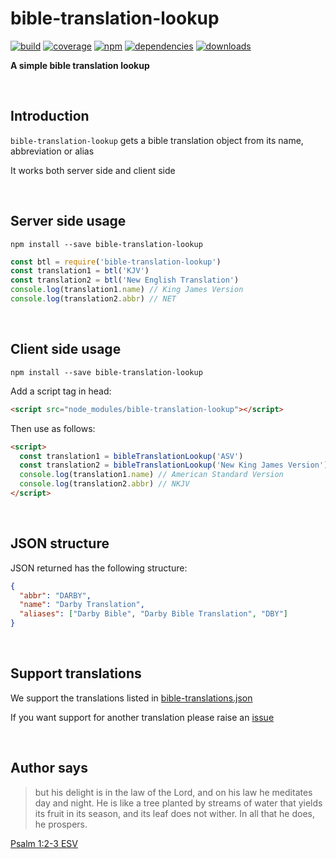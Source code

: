 # bible-translation-lookup

[![build](https://img.shields.io/travis/danday74/bible-translation-lookup/master.svg?label=linux)](https://travis-ci.org/danday74/bible-translation-lookup)
[![coverage](https://coveralls.io/repos/github/danday74/bible-translation-lookup/badge.svg)](https://coveralls.io/github/danday74/bible-translation-lookup)
[![npm](https://img.shields.io/npm/v/bible-translation-lookup.svg)](https://www.npmjs.com/package/bible-translation-lookup)
[![dependencies](https://david-dm.org/danday74/bible-translation-lookup/status.svg)](https://david-dm.org/danday74/bible-translation-lookup)
[![downloads](https://img.shields.io/npm/dm/bible-translation-lookup.svg)](https://www.npmjs.com/package/bible-translation-lookup)

**A simple bible translation lookup**



<br>

## Introduction

`bible-translation-lookup` gets a bible translation object from its name, abbreviation or alias

It works both server side and client side



<br>

## Server side usage

`npm install --save bible-translation-lookup`

```javascript 1.7
const btl = require('bible-translation-lookup')
const translation1 = btl('KJV')
const translation2 = btl('New English Translation')
console.log(translation1.name) // King James Version
console.log(translation2.abbr) // NET
```



<br>

## Client side usage

`npm install --save bible-translation-lookup`

Add a script tag in head:

```HTML
<script src="node_modules/bible-translation-lookup"></script>
```

Then use as follows:

```HTML
<script>
  const translation1 = bibleTranslationLookup('ASV')
  const translation2 = bibleTranslationLookup('New King James Version')
  console.log(translation1.name) // American Standard Version
  console.log(translation2.abbr) // NKJV
</script>
```



<br>

## JSON structure

JSON returned has the following structure:

```json
{
  "abbr": "DARBY",
  "name": "Darby Translation",
  "aliases": ["Darby Bible", "Darby Bible Translation", "DBY"]
}
```



<br>

## Support translations

We support the translations listed in [bible-translations.json](bible-translations.json "Jesus loves you")

If you want support for another translation please raise an [issue](https://github.com/danday74/bible-translation-lookup/issues "Jesus loves you")



<br>

## Author says

> but his delight is in the law of the Lord, and on his law he meditates day and night.
> He is like a tree planted by streams of water that yields its fruit in its season, and its leaf does not wither. In all that he does, he prospers.

[Psalm 1:2-3 ESV](https://www.biblegateway.com/passage/?search=psalm+1&version=ESV "Jesus loves you")



<br><br><br>
